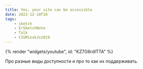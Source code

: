 ```yaml
---
title: Yes, your site can be accessible
date: 2022-12-18T16
tags:
    - sketch
    - ErSketchNote
    - Talk
    - CSSMinskJs2019
---
```


{% render "widgets/youtube",  id: "KZ7G6rdITTA" %}

Про разные виды доступности и про то как их поддерживать.
